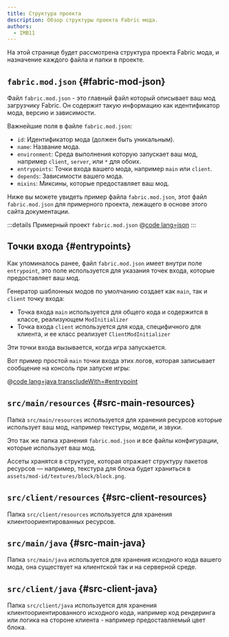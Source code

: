 ```yaml
---
title: Структура проекта
description: Обзор структуры проекта Fabric мода.
authors:
  - IMB11
---
```


На этой странице будет рассмотрена структура проекта Fabric мода, и назначение каждого файла и папки в проекте.

## `fabric.mod.json` {#fabric-mod-json}

Файл `fabric.mod.json` - это главный файл который описывает ваш мод загрузчику Fabric. Он содержит такую информацию как идентификатор мода, версию и зависимости.

Важнейшие поля в файле `fabric.mod.json`:

- `id`: Идентификатор мода (должен быть уникальным).
- `name`: Название мода.
- `environment`: Среда выполнения которую запускает ваш мод, например `client`, `server`, или `*` для обоих.
- `entrypoints`: Точки входа вашего мода, например `main` или `client`.
- `depends`: Зависимости вашего мода.
- `mixins`: Миксины, которые предоставляет ваш мод.

Ниже вы можете увидеть пример файла `fabric.mod.json`, этот файл `fabric.mod.json` для примерного проекта, лежащего в основе этого сайта документации.

:::details Примерный проект `fabric.mod.json`
@[code lang=json](@/reference/latest/src/main/resources/fabric.mod.json)
:::

## Точки входа {#entrypoints}

Как упоминалось ранее, файл `fabric.mod.json` имеет внутри поле `entrypoint`, это поле используется для указания точек входа, которые предоставляет ваш мод.

Генератор шаблонных модов по умолчанию создает как `main`, так и `client` точку входа:

- Точка входа `main` используется для общего кода и содержится в классе, реализующем `ModInitializer`
- Точка входа `client` используется для кода, специфичного для клиента, и ее класс реализует `ClientModInitializer`

Эти точки входа вызывается, когда игра запускается.

Вот пример простой `main` точки входа этих логов, которая записывает сообщение на консоль при запуске игры:

@[code lang=java transcludeWith=#entrypoint](@/reference/latest/src/main/java/com/example/docs/ExampleMod.java)

## `src/main/resources` {#src-main-resources}

Папка `src/main/resources` используется для хранения ресурсов которые использует ваш мод, например текстуры, модели, и звуки.

Это так же папка хранения `fabric.mod.json` и все файлы конфигурации, которые использует ваш мод.

Ассеты хранятся в структуре, которая отражает структуру пакетов ресурсов — например, текстура для блока будет храниться в `assets/mod-id/textures/block/block.png`.

## `src/client/resources` {#src-client-resources}

Папка `src/client/resources` используется для хранения клиентоориентированных ресурсов.

## `src/main/java` {#src-main-java}

Папка `src/main/java` используется для хранения исходного кода вашего мода, она существует на клиентской так и на серверной среде.

## `src/client/java` {#src-client-java}

Папка `src/client/java` используется для хранения клиентоориентированного исходного кода, например код рендеринга или логика на стороне клиента - например предоставляемый цвет блока.
